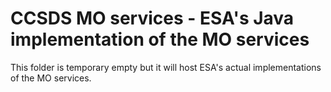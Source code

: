 CCSDS MO services - ESA's Java implementation of the MO services
============

This folder is temporary empty but it will host ESA's actual implementations of the MO services.

